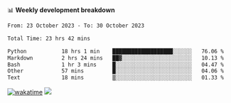 📊 **Weekly development breakdown**
<!--START_SECTION:waka-->

```txt
From: 23 October 2023 - To: 30 October 2023

Total Time: 23 hrs 42 mins

Python           18 hrs 1 min    ███████████████████░░░░░░   76.06 %
Markdown         2 hrs 24 mins   ██▓░░░░░░░░░░░░░░░░░░░░░░   10.13 %
Bash             1 hr 3 mins     █░░░░░░░░░░░░░░░░░░░░░░░░   04.47 %
Other            57 mins         █░░░░░░░░░░░░░░░░░░░░░░░░   04.06 %
Text             18 mins         ▒░░░░░░░░░░░░░░░░░░░░░░░░   01.33 %
```

<!--END_SECTION:waka-->
[![wakatime](https://wakatime.com/badge/user/c6720b29-9431-4a60-bc9d-e1fb2b6bd65f.svg)](https://wakatime.com/@c6720b29-9431-4a60-bc9d-e1fb2b6bd65f)
![](https://komarev.com/ghpvc/?username=callanwu)
